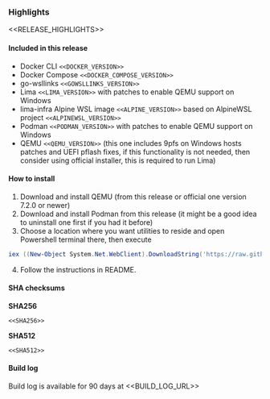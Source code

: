 ### Highlights
<<RELEASE_HIGHLIGHTS>>

#### Included in this release
* Docker CLI `<<DOCKER_VERSION>>`
* Docker Compose `<<DOCKER_COMPOSE_VERSION>>`
* go-wsllinks `<<GOWSLLINKS_VERSION>>`
* Lima `<<LIMA_VERSION>>` with patches to enable QEMU support on Windows
* lima-infra Alpine WSL image `<<ALPINE_VERSION>>` based on AlpineWSL project `<<ALPINEWSL_VERSION>>`
* Podman `<<PODMAN_VERSION>>` with patches to enable QEMU support on Windows
* QEMU `<<QEMU_VERSION>>` (this one includes 9pfs on Windows hosts patches and UEFI pflash fixes, if this functionality is not needed, then consider using official installer, this is required to run Lima)

#### How to install
1. Download and install QEMU (from this release or official one version 7.2.0 or newer)
2. Download and install Podman from this release (it might be a good idea to uninstall one first if you had it before)
3. Choose a location where you want utilities to reside and open Powershell terminal there, then execute 
```powershell
iex ((New-Object System.Net.WebClient).DownloadString('https://raw.githubusercontent.com/arixmkii/qcw/<<TAG_NAME>>/qcw-utils.ps1'))
```
4. Follow the instructions in README.

#### SHA checksums
**SHA256**
```
<<SHA256>>
```

**SHA512**
```
<<SHA512>>
```

#### Build log
Build log is available for 90 days at <<BUILD_LOG_URL>>
